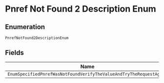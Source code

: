 
# Pnref Not Found 2 Description Enum

## Enumeration

`PnrefNotFound2DescriptionEnum`

## Fields

| Name |
|  --- |
| `EnumSpecifiedPnrefWasNotFoundVerifyTheValueAndTryTheRequestAgain` |

